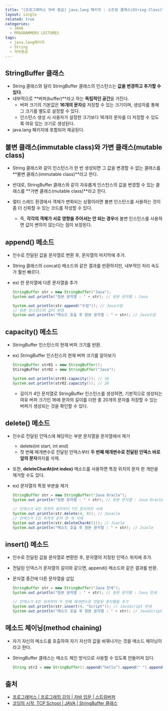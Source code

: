 ```yaml
---
title: "[프로그래머스 자바 중급] java.lang 패키지 : 스트링 클래스(String Class)"
layout: single
related: true
categories:
  - JAVA
  - PROGRAMMERS LECTURES
tags:
  - java.lang패키지
  - String
  - 자바중급
---
```


## StringBuffer 클래스
- String 클래스와 달리 StringBuffer 클래스의 인스턴스는 **값을 변경하고 추가할 수 있다**.
- 내부적으로 **버퍼(buffer)**라고 하는 **독립적인 공간**을 가진다.
  - 버퍼 크기의 기본값은 **16개의 문자**를 저장할 수 있는 크기이며, 생성자를 통해 그 크기를 별도로 설정할 수 있다.
  - 인스턴스 생성 시 사용자가 설정한 크기보다 16개의 문자를 더 저정할 수 있도록 여유 있는 크기로 생성된다.
- java.lang 패키지에 포함되어 제공된다.

## 불변 클래스(immutable class)와 가변 클래스(mutable class)
- String 클래스와 같이 인스턴스가 한 번 생성되면 그 값을 변경할 수 없는 클래스를 **불변 클래스(immutable class)**라고 한다.
- 반대로, StringBuffer 클래스와 같이 자유롭게 인스턴스의 값을 변경할 수 있는 클래스를 **가변 클래스(mutable class)**라고 한다.

- 멀티 스레드 환경에서 객체가 변화되는 상황이라면 불변 인스턴스를 사용하는 것이 좀 더 신뢰할 수 있는 코드를 작성할 수 있다. 
  - 즉, **각각의 객체가 서로 영향을 주어서는 안 되는 경우**에 불변 인스턴스를 사용하면 값이 변하지 않는다는 점이 보장된다.
  
## append() 메소드
- 인수로 전달된 값을 문자열로 변환 후, 문자열의 마지막에 추가.
- String 클래스의 concat() 메소드와 같은 결과를 반환하지만, 내부적인 처리 속도가 훨씬 빠르다.

- ex) 한 문자열에 다른 문자열을 추가

  ```java
  StringBuffer str = new StringBuffer("Java");
  System.out.println("원본 문자열 : " + str); // 원본 문자열 : Java
  
  System.out.println(str.append("수업")); // Java수업
  // 원본 인스턴스의 값이 변경
  System.out.println("메소드 호출 후 원본 문자열 : " + str); // Java수업
  ```
  
## capacity() 메소드
- StringBuffer 인스턴스의 현재 버퍼 크기를 반환.

- ex) StringBuffer 인스턴스의 현재 버퍼 크기를 알아보기

  ```java
  StringBuffer str01 = new StringBuffer();
  StirngBuffer str02 = new StringBuffer("Java");
  
  System.out.println(str01.capacity()); // 16
  System.out.println(str02.capacity()); // 20
  ```
  - 길이가 4인 문자열로 StringBuffer 인스턴스를 생성하면, 기본적으로 생성되는 여유 버퍼 크기인 16에 문자의 길이를 더한 총 20개의 문자를 저장할 수 있는 버퍼가 생성되는 것을 확인할 수 있다.

## delete() 메소드
- 인수로 전달된 인덱스에 해당하는 부분 문자열을 문자열에서 제거
  - delete(int start, int end)
  - 첫 번째 매개변수로 전달된 인덱스부터 **두 번째 매개변수로 전달된 인덱스 바로 앞의 문자**까지를 삭제.
- 또한, **deleteCharAt(int index)** 메소드를 사용하면 특정 위치의 문자 한 개만을 제거할 수도 있다.

- ex) 문자열의 특정 부분을 제거

  ```java
  StringBuffer str = new StringBuffer("Java Oracle");
  System.out.println("원본 문자열 : " + str); // 원본 문자열 : Java Oracle
  
  // 인덱스가 4인 위치의 문자부터 7인 문자까지 삭제
  System.out.println(str.delete(4, 8)); // Javacle
  // 인덱스가 1인 위치의 문자 한 개 삭제
  System.out.println(str.deleteCharAt(1)); // Jvacle
  System.out.println("메소드 호출 후 원본 문자열 : " + str); // Jvacle
  ```

## insert() 메소드
- 인수로 전달된 값을 문자열로 변환한 후, 문자열의 지정된 인덱스 위치에 추가.
- 전달된 인덱스가 문자열의 길이와 같으면, append() 메소드와 같은 결과를 반환.

- 문자열 중간에 다른 문자열을 삽입

  ```java
  StringBuffer str = new StringBuffer("Java 만세");
  System.out.println("원본 문자열 : " + str); // 원본 문자열 : Java 만세
  
  // 인덱스가 4인 위치부터 두 번째 매개변수로 전달된 문자열을 추가
  System.out.println(str.insert(4, "Script")); // JavaScript 만세
  System.out.println("메소드 호출 후 원본 문자열 : " + str); // JavaScript 만세
  ```
  
## 메소드 체이닝(method chaining)
- 자기 자신의 메소드를 호출하여 자기 자신의 값을 바꿔나가는 것을 메소드 체이닝이라고 한다.
- StringBuffer 클레스는 메소드 체인 방식으로 사용할 수 있도록 만들어져 있다.

  ```java
  String str2 = new StringBuffer().append("hello").append(" ").append("world").toString();
  ```
  
## 출처
- [프로그래머스 \| 프로그래밍 강의 \| 자바 입문 \| 스트링버퍼](https://programmers.co.kr/learn/courses/9/lessons/253)
- [코딩의 시작, TCP School \| JAVA \| StringBuffer 클래스](https://www.tcpschool.com/java/java_api_stringBuffer)
